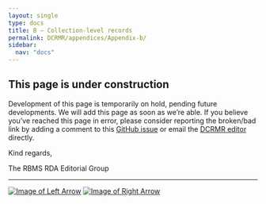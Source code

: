 ```yaml
---
layout: single
type: docs
title: B — Collection-level records
permalink: DCRMR/appendices/Appendix-b/
sidebar:
  nav: "docs"
---
```



## This page is under construction

Development of this page is temporarily on hold, pending future developments. We will add this page as soon as we’re able. If you believe you’ve reached this page in error, please consider reporting the broken/bad link by adding a comment to this [GitHub issue](https://github.com/rbms-bsc/DCRMR/issues/26) or email the [DCRMR editor](mailto:dcrm.rda@gmail.com) directly.

Kind regards,

The RBMS RDA Editorial Group

---

[![Image of Left Arrow](https://rbms-bsc.github.io/DCRMR/assets/pictures/navigation/Arrow_Left.png "A — MARC 21 Descriptive Conventions Code")](/DCRMR/appendices/Appendix-a/) [![Image of Right Arrow](https://rbms-bsc.github.io/DCRMR/assets/pictures/navigation/Arrow_Right.png "C — Core-level records")](/DCRMR/appendices/Appendix-c/)